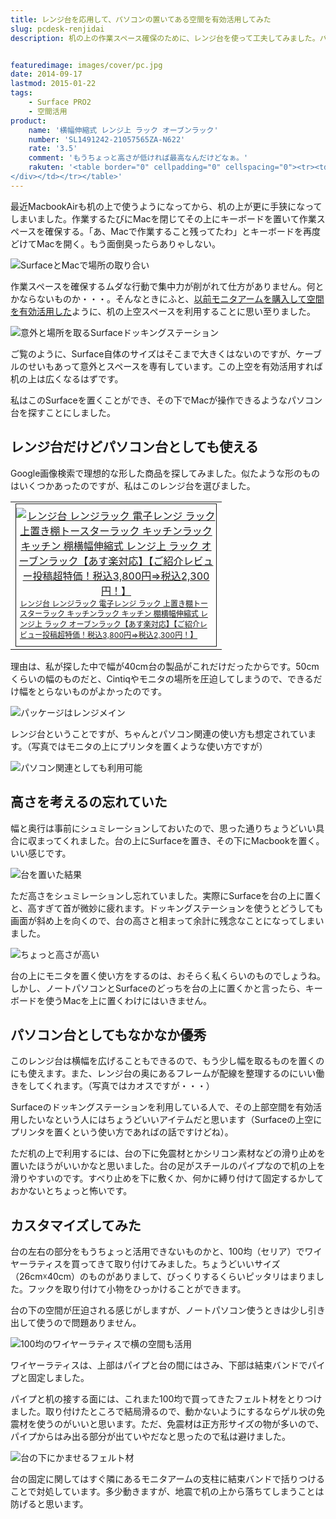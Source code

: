 ```yaml
---
title: レンジ台を応用して、パソコンの置いてある空間を有効活用してみた
slug: pcdesk-renjidai
description: 机の上の作業スペース確保のために、レンジ台を使って工夫してみました。パソコンの上に物を置くスペースを作ることができるので、机の上が狭いなと感じている人は、こんな使い方も試してみてはいかがでしょうか。


featuredimage: images/cover/pc.jpg
date: 2014-09-17
lastmod: 2015-01-22
tags: 
    - Surface PRO2
    - 空間活用
product:
    name: '横幅伸縮式 レンジ上 ラック オーブンラック'
    number: 'SL1491242-21057565ZA-N622'
    rate: '3.5'
    comment: 'もうちょっと高さが低ければ最高なんだけどなぁ。'
    rakuten: '<table border="0" cellpadding="0" cellspacing="0"><tr><td valign="top"><div style="border:1px solid;margin:0px;padding:6px 0px;width:320px;text-align:center;float:left"><a href="https://hb.afl.rakuten.co.jp/hgc/1316fb52.6fe2c5e2.1316fb53.189b3749/?pc=http%3a%2f%2fitem.rakuten.co.jp%2fstylishlife%2f101404%2f%3fscid%3daf_link_tbl&m=http%3a%2f%2fm.rakuten.co.jp%2fstylishlife%2fn%2f101404" target="_blank"><img src="https://hbb.afl.rakuten.co.jp/hgb/?pc=http%3a%2f%2fthumbnail.image.rakuten.co.jp%2f%400_mall%2fstylishlife%2fcabinet%2fimg10364636503.jpg%3f_ex%3d300x300&m=http%3a%2f%2fthumbnail.image.rakuten.co.jp%2f%400_mall%2fstylishlife%2fcabinet%2fimg10364636503.jpg%3f_ex%3d80x80" alt="レンジ台 レンジラック 電子レンジ ラック 上置き棚トースターラック キッチンラック キッチン 棚横幅伸縮式 レンジ上 ラック オーブンラック【あす楽対応】【ご紹介レビュー投稿超特価！税込3,800円⇒税込2,300円！】" border="0" style="margin:0px;padding:0px"></a><p style="font-size:12px;line-height:1.4em;text-align:left;margin:0px;padding:2px 6px"><a href="https://hb.afl.rakuten.co.jp/hgc/1316fb52.6fe2c5e2.1316fb53.189b3749/?pc=http%3a%2f%2fitem.rakuten.co.jp%2fstylishlife%2f101404%2f%3fscid%3daf_link_tbl&m=http%3a%2f%2fm.rakuten.co.jp%2fstylishlife%2fn%2f101404" target="_blank">レンジ台 レンジラック 電子レンジ ラック 上置き棚トースターラック キッチンラック キッチン 棚横幅伸縮式 レンジ上 ラック オーブンラック【あす楽対応】【ご紹介レビュー投稿超特価！税込3,800円⇒税込2,300円！】</a>
</div></td></tr></table>'
---
```


最近MacbookAirも机の上で使うようになってから、机の上が更に手狭になってしまいました。作業するたびにMacを閉じてその上にキーボードを置いて作業スペースを確保する。「あ、Macで作業すること残ってたわ」とキーボードを再度どけてMacを開く。もう面倒臭ったらありゃしない。

![SurfaceとMacで場所の取り合い](2147a2b8e373d21e5d0caa021028cc11.jpg)

作業スペースを確保するムダな行動で集中力が削がれて仕方がありません。何とかならないものか・・・。そんなときにふと、<a href="https://wantit.gcreate.jp/monitorarm-greenhouse/" title="モニタアームを使って机の上のスペースを有効活用するぞ">以前モニタアームを購入して空間を有効活用した</a>ように、机の上空スペースを利用することに思い至りました。

![意外と場所を取るSurfaceドッキングステーション](3f4168688ff320a44628e8ba06314e63.jpg)

ご覧のように、Surface自体のサイズはそこまで大きくはないのですが、ケーブルのせいもあって意外とスペースを専有しています。この上空を有効活用すれば机の上は広くなるはずです。

私はこのSurfaceを置くことができ、その下でMacが操作できるようなパソコン台を探すことにしました。


## レンジ台だけどパソコン台としても使える


Google画像検索で理想的な形した商品を探してみました。似たような形のものはいくつかあったのですが、私はこのレンジ台を選びました。

<table cellpadding="0" cellspacing="0">
<tr>
<td valign="top">
<div style="border:1px solid;margin:0px;padding:6px 0px;width:320px;text-align:center;float:left"><a href="https://hb.afl.rakuten.co.jp/hgc/1316fb52.6fe2c5e2.1316fb53.189b3749/?pc=http%3a%2f%2fitem.rakuten.co.jp%2fstylishlife%2f101404%2f%3fscid%3daf_link_tbl&m=http%3a%2f%2fm.rakuten.co.jp%2fstylishlife%2fn%2f101404" target="_blank"><img src="https://hbb.afl.rakuten.co.jp/hgb/?pc=http%3a%2f%2fthumbnail.image.rakuten.co.jp%2f%400_mall%2fstylishlife%2fcabinet%2fimg10364636503.jpg%3f_ex%3d300x300&m=http%3a%2f%2fthumbnail.image.rakuten.co.jp%2f%400_mall%2fstylishlife%2fcabinet%2fimg10364636503.jpg%3f_ex%3d80x80" alt="レンジ台 レンジラック 電子レンジ ラック 上置き棚トースターラック キッチンラック キッチン 棚横幅伸縮式 レンジ上 ラック オーブンラック【あす楽対応】【ご紹介レビュー投稿超特価！税込3,800円⇒税込2,300円！】" style="margin:0px;padding:0px"></a>

<p style="font-size:12px;line-height:1.4em;text-align:left;margin:0px;padding:2px 6px"><a href="https://hb.afl.rakuten.co.jp/hgc/1316fb52.6fe2c5e2.1316fb53.189b3749/?pc=http%3a%2f%2fitem.rakuten.co.jp%2fstylishlife%2f101404%2f%3fscid%3daf_link_tbl&m=http%3a%2f%2fm.rakuten.co.jp%2fstylishlife%2fn%2f101404" target="_blank">レンジ台 レンジラック 電子レンジ ラック 上置き棚トースターラック キッチンラック キッチン 棚横幅伸縮式 レンジ上 ラック オーブンラック【あす楽対応】【ご紹介レビュー投稿超特価！税込3,800円⇒税込2,300円！】</a>

</div>
</td>
</tr>
</table>
理由は、私が探した中で幅が40cm台の製品がこれだけだったからです。50cmくらいの幅のものだと、Cintiqやモニタの場所を圧迫してしまうので、できるだけ幅をとらないものがよかったのです。

![パッケージはレンジメイン](ae69304da3e7bff7e9922b12a564b534.jpg)

レンジ台ということですが、ちゃんとパソコン関連の使い方も想定されています。（写真ではモニタの上にプリンタを置くような使い方ですが）

![パソコン関連としても利用可能](549ce3ee1db2b83f0dcc098bfec8ce01.jpg)


## 高さを考えるの忘れていた


幅と奥行は事前にシュミレーションしておいたので、思った通りちょうどいい具合に収まってくれました。台の上にSurfaceを置き、その下にMacbookを置く。いい感じです。

![台を置いた結果](aab9c62cdc80ee7a7f8e5163e90aae07.jpg)

ただ高さをシュミレーションし忘れていました。実際にSurfaceを台の上に置くと、高すぎて首が微妙に疲れます。ドッキングステーションを使うとどうしても画面が斜め上を向くので、台の高さと相まって余計に残念なことになってしまいました。

![ちょっと高さが高い](aff0e95aff75d255b99c63131b94543e.jpg)

台の上にモニタを置く使い方をするのは、おそらく私くらいのものでしょうね。しかし、ノートパソコンとSurfaceのどっちを台の上に置くかと言ったら、キーボードを使うMacを上に置くわけにはいきません。


## パソコン台としてもなかなか優秀


このレンジ台は横幅を広げることもできるので、もう少し幅を取るものを置くのにも使えます。また、レンジ台の奥にあるフレームが配線を整理するのにいい働きをしてくれます。（写真ではカオスですが・・・）

Surfaceのドッキングステーションを利用している人で、その上部空間を有効活用したいなという人にはちょうどいいアイテムだと思います（Surfaceの上空にプリンタを置くという使い方であればの話ですけどね）。

ただ机の上で利用するには、台の下に免震材とかシリコン素材などの滑り止めを置いたほうがいいかなと思いました。台の足がスチールのパイプなので机の上を滑りやすいのです。すべり止めを下に敷くか、何かに縛り付けて固定するかしておかないとちょっと怖いです。


## カスタマイズしてみた


台の左右の部分をもうちょっと活用できないものかと、100均（セリア）でワイヤーラティスを買ってきて取り付けてみました。ちょうどいいサイズ（26cm☓40cm）のものがありまして、びっくりするくらいピッタリはまりました。フックを取り付けて小物をひっかけることができます。

台の下の空間が圧迫される感じがしますが、ノートパソコン使うときは少し引き出して使うので問題ありません。

![100均のワイヤーラティスで横の空間も活用](c531dbc3060e689e42073ad708699298.jpg)

ワイヤーラティスは、上部はパイプと台の間にはさみ、下部は結束バンドでパイプと固定しました。

パイプと机の接する面には、これまた100均で買ってきたフェルト材をとりつけました。取り付けたところで結局滑るので、動かないようにするならゲル状の免震材を使うのがいいと思います。ただ、免震材は正方形サイズの物が多いので、パイプからはみ出る部分が出ていやだなと思ったので私は避けました。

![台の下にかませるフェルト材](e524788ba9f44eb45b88695818c3533c.jpg)

台の固定に関してはすぐ隣にあるモニタアームの支柱に結束バンドで括りつけることで対処しています。多少動きますが、地震で机の上から落ちてしまうことは防げると思います。


  